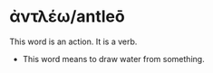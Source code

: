 # ἀντλέω/antleō 
This word is an action. It is a verb.

* This word means to draw water from something. 
